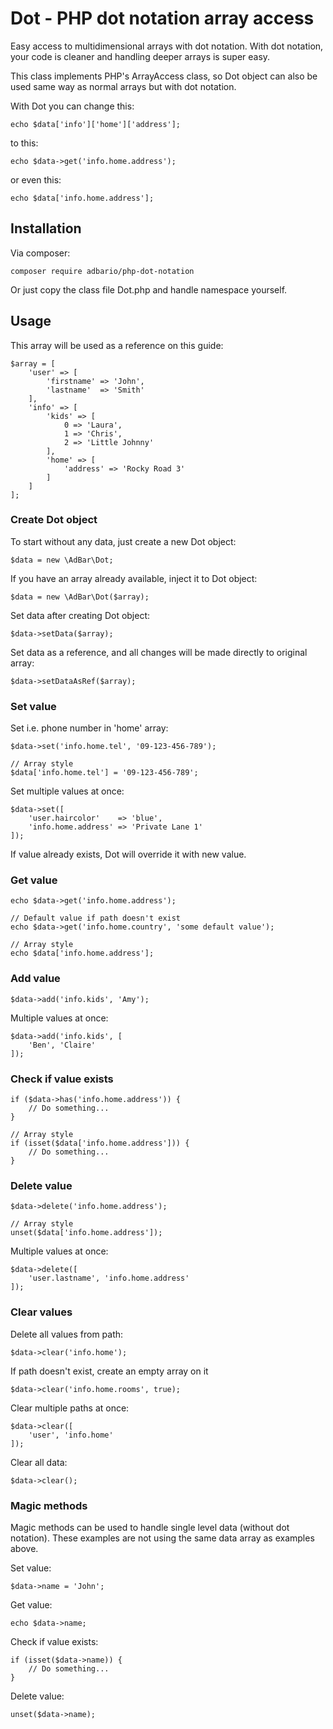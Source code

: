 # Dot - PHP dot notation array access
Easy access to multidimensional arrays with dot notation.
With dot notation, your code is cleaner and handling deeper arrays is super easy.

This class implements PHP's ArrayAccess class, so Dot object can also be used same way as normal arrays but with dot notation.

With Dot you can change this:

    echo $data['info']['home']['address'];

to this:

    echo $data->get('info.home.address');

or even this:

    echo $data['info.home.address'];

## Installation

Via composer:

    composer require adbario/php-dot-notation

Or just copy the class file Dot.php and handle namespace yourself.

## Usage

This array will be used as a reference on this guide:

    $array = [
        'user' => [
            'firstname' => 'John',
            'lastname'  => 'Smith'
        ],
        'info' => [
            'kids' => [
                0 => 'Laura',
                1 => 'Chris',
                2 => 'Little Johnny'
            ],
            'home' => [
                'address' => 'Rocky Road 3'
            ]
        ]
    ];

### Create Dot object

To start without any data, just create a new Dot object:

    $data = new \AdBar\Dot;

If you have an array already available, inject it to Dot object:

    $data = new \AdBar\Dot($array);
    
Set data after creating Dot object:

    $data->setData($array);
    
Set data as a reference, and all changes will be made directly to original array:

    $data->setDataAsRef($array);

### Set value

Set i.e. phone number in 'home' array:
    
    $data->set('info.home.tel', '09-123-456-789');
    
    // Array style
    $data['info.home.tel'] = '09-123-456-789';

Set multiple values at once:

    $data->set([
        'user.haircolor'    => 'blue',
        'info.home.address' => 'Private Lane 1'
    ]);

If value already exists, Dot will override it with new value.

### Get value

    echo $data->get('info.home.address');
    
    // Default value if path doesn't exist
    echo $data->get('info.home.country', 'some default value');
    
    // Array style
    echo $data['info.home.address'];

### Add value

    $data->add('info.kids', 'Amy');

Multiple values at once:

    $data->add('info.kids', [
        'Ben', 'Claire'
    ]);

### Check if value exists

    if ($data->has('info.home.address')) {
        // Do something...
    }
    
    // Array style
    if (isset($data['info.home.address'])) {
        // Do something...
    }

### Delete value

    $data->delete('info.home.address');
    
    // Array style
    unset($data['info.home.address']);

Multiple values at once:

    $data->delete([
        'user.lastname', 'info.home.address'
    ]);

### Clear values

Delete all values from path:

    $data->clear('info.home');
    
If path doesn't exist, create an empty array on it

    $data->clear('info.home.rooms', true);

Clear multiple paths at once:

    $data->clear([
        'user', 'info.home'
    ]);
    
Clear all data:

    $data->clear();

### Magic methods

Magic methods can be used to handle single level data (without dot notation). These examples are not using the same data array as examples above.

Set value:

    $data->name = 'John';

Get value:

    echo $data->name;

Check if value exists:

    if (isset($data->name)) {
        // Do something...
    }

Delete value:

    unset($data->name);
